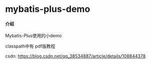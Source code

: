 # mybatis-plus-demo

#### 介绍
Mybatis-Plus使用的小demo

classpath中有 pdf版教程

csdn: https://blog.csdn.net/qq_38534887/article/details/108844378